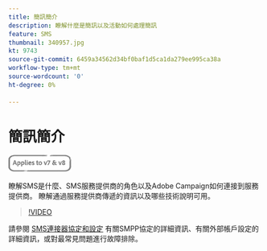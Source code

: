 ```yaml
---
title: 簡訊簡介
description: 瞭解什麼是簡訊以及活動如何處理簡訊
feature: SMS
thumbnail: 340957.jpg
kt: 9743
source-git-commit: 6459a34562d34bf0baf1d5ca1da279ee995ca38a
workflow-type: tm+mt
source-wordcount: '0'
ht-degree: 0%

---
```



# 簡訊簡介

![適用於V7和V8](../assets/V7-V8-stamp.png)

瞭解SMS是什麼、SMS服務提供商的角色以及Adobe Campaign如何連接到服務提供商。 瞭解通過服務提供商傳遞的資訊以及哪些技術說明可用。

>[!VIDEO](https://video.tv.adobe.com/v/340957?quality=12)

請參閱 [SMS連接器協定和設定](https://experienceleague.adobe.com/docs/campaign-classic/using/sending-messages/sending-messages-on-mobiles/sms-protocol.html?lang=en#sending-messages) 有關SMPP協定的詳細資訊、有關外部帳戶設定的詳細資訊，或對最常見問題進行故障排除。

